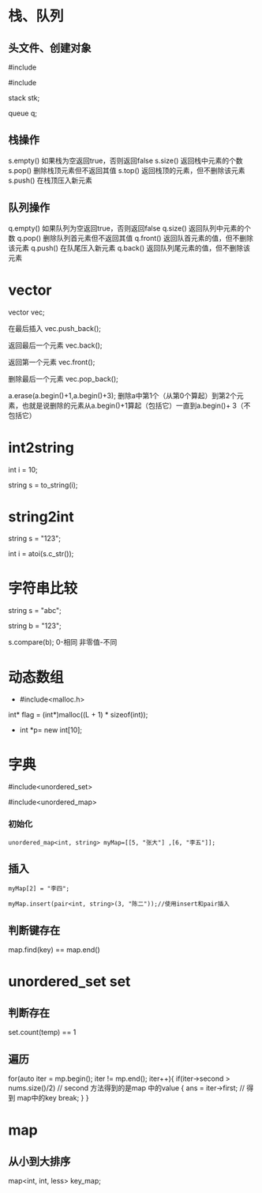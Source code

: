 # 栈、队列

## 头文件、创建对象

#include<stack>

\#include<queue>

stack<int> stk;

queue<int> q;

## 栈操作

s.empty()               如果栈为空返回true，否则返回false
s.size()                返回栈中元素的个数
s.pop()                 删除栈顶元素但不返回其值
s.top()                 返回栈顶的元素，但不删除该元素
s.push()                在栈顶压入新元素

## 队列操作

q.empty()               如果队列为空返回true，否则返回false
q.size()                返回队列中元素的个数
q.pop()                删除队列首元素但不返回其值
q.front()              返回队首元素的值，但不删除该元素
q.push()                在队尾压入新元素
q.back()                返回队列尾元素的值，但不删除该元素



# vector

vector<int> vec;

在最后插入 vec.push_back();

返回最后一个元素 vec.back();

返回第一个元素 vec.front();

删除最后一个元素 vec.pop_back();

a.erase(a.begin()+1,a.begin()+3);  删除a中第1个（从第0个算起）到第2个元素，也就是说删除的元素从a.begin()+1算起（包括它）一直到a.begin()+         3（不包括它）




# int2string

int i = 10;

string s = to_string(i);



# string2int

string s = "123";

int i = atoi(s.c_str());



# 字符串比较

string s = "abc";

string b = "123";

s.compare(b); 0-相同 非零值-不同



# 动态数组

- #include<malloc.h>

int* flag = (int*)malloc((L + 1) * sizeof(int));

- int *p= new int\[10\];



# 字典

#include<unordered_set>

#include<unordered_map>

### 初始化

```
unordered_map<int, string> myMap=[[5, "张大"] ,[6, "李五"]];
```

## 插入

```
myMap[2] = "李四";

myMap.insert(pair<int, string>(3, "陈二"));//使用insert和pair插入
```

## 判断键存在

map.find(key) == map.end()

# unordered_set<int> set

## 判断存在 

set.count(temp) == 1

## 遍历

for(auto iter = mp.begin(); iter != mp.end(); iter++){
	  if(iter->second > nums.size()/2)   // second 方法得到的是map 中的value
	       {
	           ans = iter->first; // 得到 map中的key
	           break;
	       }
	   }
	   

# map

## 从小到大排序

map<int, int, less<int>> key_map;

